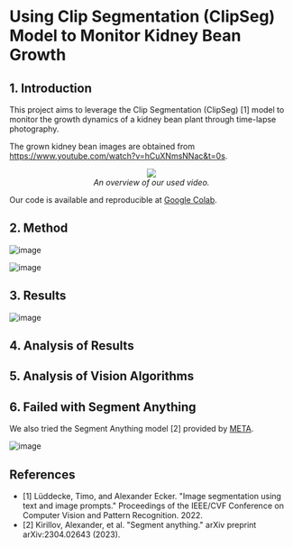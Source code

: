 # Using Clip Segmentation (ClipSeg) Model to Monitor Kidney Bean Growth


## 1. Introduction

This project aims to leverage the Clip Segmentation (ClipSeg) [1] model to monitor the growth dynamics of a kidney bean plant through time-lapse photography. 

The grown kidney bean images are obtained from https://www.youtube.com/watch?v=hCuXNmsNNac&t=0s.

<div align="center">
    <img src="https://github.com/ywugwu/ywugwu.github.io/assets/128890731/805b7e67-584e-43a0-9aa3-6cf3624a2182">
    <br>
    <em> An overview of our used video.</em>
</div>

Our code is available and reproducible at [Google Colab](https://colab.research.google.com/drive/12podIpmtLgJIvONrJQbTlwz_HUvaH5NV?usp=sharing).


## 2. Method


![image](https://github.com/ywugwu/ywugwu.github.io/assets/128890731/ce7de15b-3fe9-429f-8f48-e2abc8f82085)

![image](https://github.com/ywugwu/ywugwu.github.io/assets/128890731/9d2c5ba6-3bf9-455f-b93a-94ea72b3e547)

## 3. Results

![image](https://github.com/ywugwu/ywugwu.github.io/assets/128890731/761143c5-d9f5-488d-856a-b5edff94c47c)


## 4. Analysis of Results



## 5. Analysis of Vision Algorithms


## 6. Failed with Segment Anything

We also tried the Segment Anything model [2] provided by [META](https://huggingface.co/facebook/sam-vit-base).

![image](https://github.com/ywugwu/ywugwu.github.io/assets/128890731/175ecf64-8062-4503-8628-83a29c419fad)


## References
- [1] Lüddecke, Timo, and Alexander Ecker. "Image segmentation using text and image prompts." Proceedings of the IEEE/CVF Conference on Computer Vision and Pattern Recognition. 2022.
- [2] Kirillov, Alexander, et al. "Segment anything." arXiv preprint arXiv:2304.02643 (2023).
